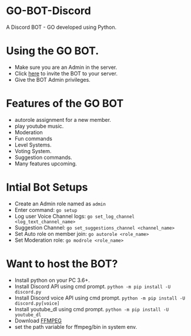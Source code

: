 # GO-BOT-Discord
A Discord BOT - GO developed using Python.

# Using the GO BOT.

 - Make sure you are an Admin in the server.
 - Click [here](https://bit.ly/2CSUKeb) to invite the BOT to your server.
 - Give the BOT Admin privileges.

# Features of the GO BOT
 
 - autorole assignment for a new member.
 - play youtube music.
 - Moderation
 - Fun commands
 - Level Systems.
 - Voting System.
 - Suggestion commands.
 - Many features upcoming.

# Intial Bot Setups

- Create an Admin role named as `admin`
- Enter command: `go setup`
- Log user Voice Channel logs: `go set_log_channel <log_text_channel_name>`
- Suggestion Channel: `go set_suggestions_channel <channel_name>`
- Set Auto role on member join: `go autorole <role_name>`
- Set Moderation role: `go modrole <role_name>`

# Want to host the BOT?
 
- Install python on your PC 3.6+.
- Install Discord API using cmd prompt. `python -m pip install -U discord.py`
- Install Discord voice API using cmd prompt. `python -m pip install -U discord.py[voice]`
- Install youtube_dl using cmd prompt. `python -m pip install -U youtube_dl` 
- Download [FFMPEG](https://www.ffmpeg.org/)
- set the path variable for ffmpeg/bin in system env.
